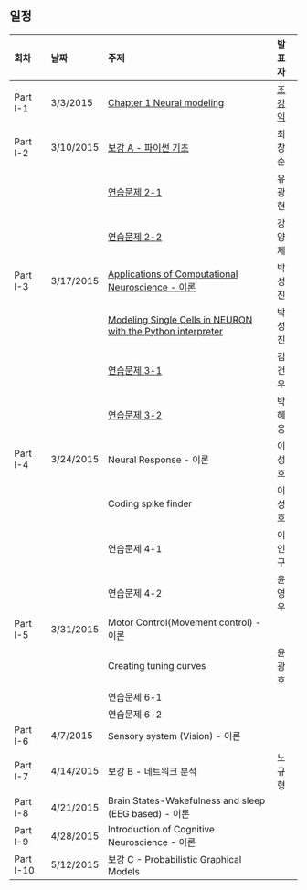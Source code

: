 
## 일정
|회차	    |날짜	   |주제	                                                    |발표자	|
|:---	    |:---	   |:---	                                                    |:---	|
|Part I-1    |3/3/2015  |[Chapter 1 Neural modeling](doc/part1/study01/d01.md) |[조강익](https://www.facebook.com/kangik)  |
|Part I-2    |3/10/2015 | [보강 A - 파이썬 기초](doc/part1/study02/d02.md)  | 최창순 |
|            |          | [연습문제 2-1](doc/part1/study02/d02.md)  | 유광현 |
|            |          | [연습문제 2-2](doc/part1/study02/d02.md)  | 강양제 |
|Part I-3    |3/17/2015 | [Applications of Computational Neuroscience - 이론](doc/part1/study03/d03.md)  | 박성진 |
|            |          | [Modeling Single Cells in NEURON with the Python interpreter](doc/part1/study03/d03.md) | 박성진 |
|            |          | [연습문제 3-1](doc/part1/study03/d03.md)                                               | 김건우 |
|            |          | [연습문제 3-2](doc/part1/study03/d03.md)                                               | 박혜웅 |
|Part I-4    |3/24/2015 | Neural Response - 이론  | 이성호 |
|            |          | Coding spike finder | 이성호 |
|            |          | 연습문제 4-1                                               | 이인구 |
|            |          | 연습문제 4-2                                               | 윤영우 |
|Part I-5    |3/31/2015 | Motor Control(Movement control) - 이론   |    |
|            |          | Creating tuning curves  | 윤광호 |
|            |          | 연습문제 6-1                                               |  |
|            |          | 연습문제 6-2                                               |  |
|Part I-6    |4/7/2015 | Sensory system (Vision) - 이론   |    |
|Part I-7    |4/14/2015 | 보강 B - 네트워크 분석   |  노규형  |
|Part I-8    |4/21/2015 | Brain States-Wakefulness and sleep (EEG based) - 이론   |    |
|Part I-9    |4/28/2015 | Introduction of Cognitive Neuroscience - 이론  |    |
|Part I-10    |5/12/2015 | 보강 C - Probabilistic Graphical Models  |    |

